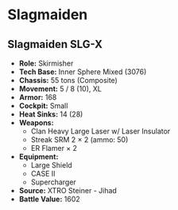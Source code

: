 # Slagmaiden
## Slagmaiden SLG-X
- **Role:** Skirmisher
- **Tech Base:** Inner Sphere Mixed (3076)
- **Chassis:** 55 tons (Composite)
- **Movement:** 5 / 8 (10), XL
- **Armor:** 168
- **Cockpit:** Small
- **Heat Sinks:** 14 (28)
- **Weapons:**
  - Clan Heavy Large Laser w/ Laser Insulator
  - Streak SRM 2 × 2 (ammo: 50)
  - ER Flamer × 2
- **Equipment:**
  - Large Shield
  - CASE II
  - Supercharger
- **Source:** XTRO Steiner - Jihad
- **Battle Value:** 1602

